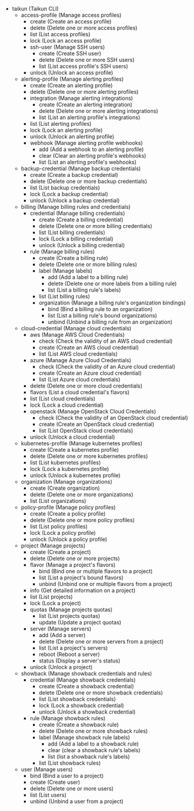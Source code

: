   * taikun (Taikun CLI)
    * access-profile (Manage access profiles)
      * create (Create an access profile)
      * delete (Delete one or more access profiles)
      * list (List access profiles)
      * lock (Lock an access profile)
      * ssh-user (Manage SSH users)
        * create (Create SSH user)
        * delete (Delete one or more SSH users)
        * list (List access profile's SSH users)
      * unlock (Unlock an access profile)
    * alerting-profile (Manage alerting profiles)
      * create (Create an alerting profile)
      * delete (Delete one or more alerting profiles)
      * integration (Manage alerting integrations)
        * create (Create an alerting integration)
        * delete (Delete one or more alerting integrations)
        * list (List an alerting profile's integrations)
      * list (List alerting profiles)
      * lock (Lock an alerting profile)
      * unlock (Unlock an alerting profile)
      * webhook (Manage alerting profile webhooks)
        * add (Add a webhook to an alerting profile)
        * clear (Clear an alerting profile's webhooks)
        * list (List an alerting profile's webhooks)
    * backup-credential (Manage backup credentials)
      * create (Create a backup credential)
      * delete (Delete one or more backup credentials)
      * list (List backup credentials)
      * lock (Lock a backup credential)
      * unlock (Unlock a backup credential)
    * billing (Manage billing rules and credentials)
      * credential (Manage billing credentials)
        * create (Create a billing credential)
        * delete (Delete one or more billing credentials)
        * list (List billing credentials)
        * lock (Lock a billing credential)
        * unlock (Unlock a billing credential)
      * rule (Manage billing rules)
        * create (Create a billing rule)
        * delete (Delete one or more billing rules)
        * label (Manage labels)
          * add (Add a label to a billing rule)
          * delete (Delete one or more labels from a billing rule)
          * list (List a billing rule's labels)
        * list (List billing rules)
        * organization (Manage a billing rule's organization bindings)
          * bind (Bind a billing rule to an organization)
          * list (List a billing rule's bound organizations)
          * unbind (Unbind a billing rule from an organization)
    * cloud-credential (Manage cloud credentials)
      * aws (Manage AWS Cloud Credentials)
        * check (Check the validity of an AWS cloud credential)
        * create (Create an AWS cloud credential)
        * list (List AWS cloud credentials)
      * azure (Manage Azure Cloud Credentials)
        * check (Check the validity of an Azure cloud credential)
        * create (Create an Azure cloud credential)
        * list (List Azure cloud credentials)
      * delete (Delete one or more cloud credentials)
      * flavors (List a cloud credential's flavors)
      * list (List cloud credentials)
      * lock (Lock a cloud credential)
      * openstack (Manage OpenStack Cloud Credentials)
        * check (Check the validity of an OpenStack cloud credential)
        * create (Create an OpenStack cloud credential)
        * list (List OpenStack cloud credentials)
      * unlock (Unlock a cloud credential)
    * kubernetes-profile (Manage kubernetes profiles)
      * create (Create a kubernetes profile)
      * delete (Delete one or more kubernetes profiles)
      * list (List kubernetes profiles)
      * lock (Lock a kubernetes profile)
      * unlock (Unlock a kubernetes profile)
    * organization (Manage organizations)
      * create (Create organization)
      * delete (Delete one or more organizations)
      * list (List organizations)
    * policy-profile (Manage policy profiles)
      * create (Create a policy profile)
      * delete (Delete one or more policy profiles)
      * list (List policy profiles)
      * lock (Lock a policy profile)
      * unlock (Unlock a policy profile)
    * project (Manage projects)
      * create (Create a project)
      * delete (Delete one or more projects)
      * flavor (Manage a project's flavors)
        * bind (Bind one or multiple flavors to a project)
        * list (List a project's bound flavors)
        * unbind (Unbind one or multiple flavors from a project)
      * info (Get detailed information on a project)
      * list (List projects)
      * lock (Lock a project)
      * quotas (Manage projects quotas)
        * list (List projects quotas)
        * update (Update a project quotas)
      * server (Manage servers)
        * add (Add a server)
        * delete (Delete one or more servers from a project)
        * list (List a project's servers)
        * reboot (Reboot a server)
        * status (Display a server's status)
      * unlock (Unlock a project)
    * showback (Manage showback credentials and rules)
      * credential (Manage showback credentials)
        * create (Create a showback credential)
        * delete (Delete one or more showback credentials)
        * list (List showback credentials)
        * lock (Lock a showback credential)
        * unlock (Unlock a showback credential)
      * rule (Manage showback rules)
        * create (Create a showback rule)
        * delete (Delete one or more showback rules)
        * label (Manage showback rule labels)
          * add (Add a label to a showback rule)
          * clear (clear a showback rule's labels)
          * list (list a showback rule's labels)
        * list (List showback rules)
    * user (Manage users)
      * bind (Bind a user to a project)
      * create (Create user)
      * delete (Delete one or more users)
      * list (List users)
      * unbind (Unbind a user from a project)
